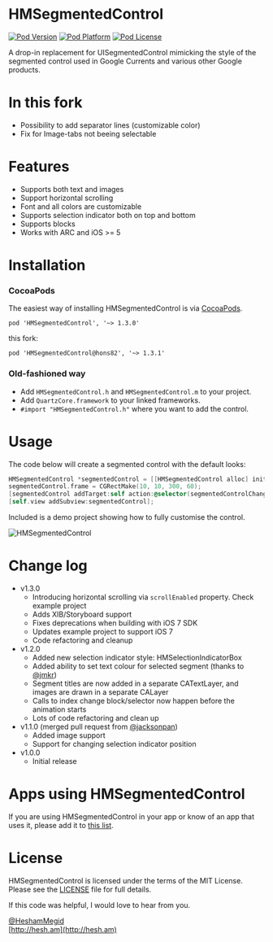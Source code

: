 HMSegmentedControl
===

[![Pod Version](http://img.shields.io/cocoapods/v/HMSegmentedControl@hons82.svg?style=flat)](http://cocoadocs.org/docsets/HMSegmentedControl@hons82/)
[![Pod Platform](http://img.shields.io/cocoapods/p/HMSegmentedControl@hons82.svg?style=flat)](http://cocoadocs.org/docsets/HMSegmentedControl@hons82/)
[![Pod License](http://img.shields.io/cocoapods/l/HMSegmentedControl@hons82.svg?style=flat)](http://opensource.org/licenses/MIT)

A drop-in replacement for UISegmentedControl mimicking the style of the segmented control used in Google Currents and various other Google products.

# In this fork
- Possibility to add separator lines (customizable color) 
- Fix for Image-tabs not beeing selectable

# Features
- Supports both text and images
- Support horizontal scrolling
- Font and all colors are customizable
- Supports selection indicator both on top and bottom
- Supports blocks
- Works with ARC and iOS >= 5

# Installation

### CocoaPods
The easiest way of installing HMSegmentedControl is via [CocoaPods](http://cocoapods.org/). 

```
pod 'HMSegmentedControl', '~> 1.3.0'
```
this fork:
```
pod 'HMSegmentedControl@hons82', '~> 1.3.1'
```

### Old-fashioned way

- Add `HMSegmentedControl.h` and `HMSegmentedControl.m` to your project.
- Add `QuartzCore.framework` to your linked frameworks.
- `#import "HMSegmentedControl.h"` where you want to add the control.

# Usage

The code below will create a segmented control with the default looks:

```  objective-c
HMSegmentedControl *segmentedControl = [[HMSegmentedControl alloc] initWithSectionTitles:@[@"One", @"Two", @"Three"]];
segmentedControl.frame = CGRectMake(10, 10, 300, 60);
[segmentedControl addTarget:self action:@selector(segmentedControlChangedValue:) forControlEvents:UIControlEventValueChanged];
[self.view addSubview:segmentedControl];
```

Included is a demo project showing how to fully customise the control.

![HMSegmentedControl](https://raw.github.com/HeshamMegid/HMSegmentedControl/master/Screenshot.png)

# Change log
* v1.3.0
	* Introducing horizontal scrolling via `scrollEnabled` property. Check example project
	* Adds XIB/Storyboard support
	* Fixes deprecations when building with iOS 7 SDK
	* Updates example project to support iOS 7
	* Code refactoring and cleanup
* v1.2.0
	* Added new selection indicator style: HMSelectionIndicatorBox
	* Added ability to set text colour for selected segment (thanks to [@jmkr](https://github.com/jmkr))
	* Segment titles are now added in a separate CATextLayer, and images are drawn in a separate CALayer
	* Calls to index change block/selector now happen before the animation starts
	* Lots of code refactoring and clean up
* v1.1.0 (merged pull request from [@jacksonpan](https://github.com/jacksonpan))
  * Added image support
  * Support for changing selection indicator position
* v1.0.0
	* Initial release
  
# Apps using HMSegmentedControl

If you are using HMSegmentedControl in your app or know of an app that uses it, please add it to [this list](https://github.com/HeshamMegid/HMSegmentedControl/wiki/Apps-using-HMSegmentedControl).
  

# License

HMSegmentedControl is licensed under the terms of the MIT License. Please see the [LICENSE](LICENSE.md) file for full details.

If this code was helpful, I would love to hear from you.

[@HeshamMegid](http://twitter.com/HeshamMegid)   
[http://hesh.am](http://hesh.am)
